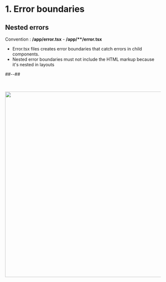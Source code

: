 <!-- .slide: class="two-column with-code " -->

<style>
  .boundary-12 {
    width: 600px;
    height: auto;
  }
</style>

# 1. Error boundaries

## Nested errors

Convention : **/app/error.tsx** - **/app/\*\*/error.tsx**

- Error.tsx files creates error boundaries that catch errors in child components.
- Nested error boundaries must not include the HTML markup because it's nested in layouts

##--##

<br/> <br/>
<img src="./assets/images/06-error/error-boundary.png" class="boundary-12" />
